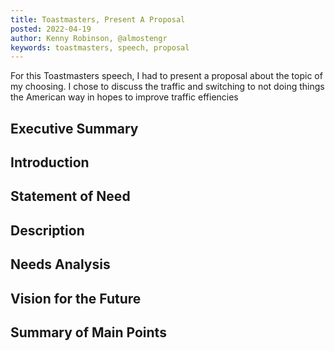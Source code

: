 ```yaml
---
title: Toastmasters, Present A Proposal
posted: 2022-04-19
author: Kenny Robinson, @almostengr
keywords: toastmasters, speech, proposal
---
```


For this Toastmasters speech, I had to present a proposal about the topic of my 
choosing. I chose to discuss the traffic and switching to not doing things the 
American way in hopes to improve traffic effiencies
 
## Executive Summary 

## Introduction

## Statement of Need

## Description

## Needs Analysis

## Vision for the Future

## Summary of Main Points
